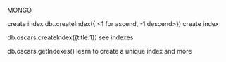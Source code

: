 
MONGO 

create index
db.<collection name>.createIndex({<field to index>:<1 for ascend, -1 descend>})
create index

db.oscars.createIndex({title:1})
see indexes

db.oscars.getIndexes()
learn to create a unique index and more
